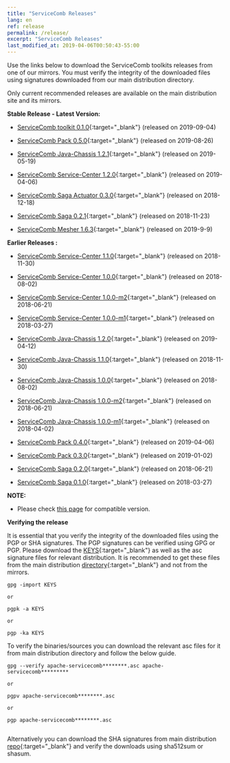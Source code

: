 ```yaml
---
title: "ServiceComb Releases"
lang: en
ref: release
permalink: /release/
excerpt: "ServiceComb Releases"
last_modified_at: 2019-04-06T00:50:43-55:00
---
```


Use the links below to download the ServiceComb toolkits releases from one of our mirrors. You must verify the integrity of the downloaded files using signatures downloaded from our main distribution directory.

Only current recommended releases are available on the main distribution site and its mirrors.


**Stable Release - Latest Version:**

* [ServiceComb toolkit 0.1.0](https://apache.org/dyn/closer.cgi/servicecomb/servicecomb-toolkit/0.1.0/){:target="_blank"} (released on 2019-09-04)

* [ServiceComb Pack 0.5.0](https://apache.org/dyn/closer.cgi/servicecomb/servicecomb-pack/0.5.0/){:target="_blank"} (released on 2019-08-26)

* [ServiceComb Java-Chassis 1.2.1](https://apache.org/dyn/closer.cgi/servicecomb/servicecomb-java-chassis/1.2.1/){:target="_blank"} (released on 2019-05-19)

* [ServiceComb Service-Center 1.2.0](https://apache.org/dyn/closer.cgi/servicecomb/servicecomb-service-center/1.2.0/){:target="_blank"} (released on 2019-04-06)

* [ServiceComb Saga Actuator 0.3.0](https://apache.org/dyn/closer.cgi/servicecomb/servicecomb-saga-actuator/0.3.0/){:target="_blank"} (released on 2018-12-18)

* [ServiceComb Saga 0.2.1](https://apache.org/dyn/closer.cgi/servicecomb/servicecomb-saga/0.2.1/){:target="_blank"} (released on 2018-11-23)

* [ServiceComb Mesher 1.6.3](https://apache.org/dyn/closer.cgi/servicecomb/servicecomb-mesher/1.6.3/){:target="_blank"} (released on 2019-9-9)

**Earlier Releases :**
* [ServiceComb Service-Center 1.1.0](https://apache.org/dyn/closer.cgi/servicecomb/servicecomb-service-center/1.1.0/){:target="_blank"} (released on 2018-11-30)
* [ServiceComb Service-Center 1.0.0](http://archive.apache.org/dist/incubator/servicecomb/incubator-servicecomb-service-center/1.0.0/){:target="_blank"} (released on 2018-08-02)
* [ServiceComb Service-Center 1.0.0-m2](http://archive.apache.org/dist/incubator/servicecomb/incubator-servicecomb-service-center/1.0.0-m2/){:target="_blank"} (released on 2018-06-21)
* [ServiceComb Service-Center 1.0.0-m1](http://archive.apache.org/dist/incubator/servicecomb/incubator-servicecomb-service-center/1.0.0-m1/){:target="_blank"} (released on 2018-03-27)

* [ServiceComb Java-Chassis 1.2.0](https://apache.org/dyn/closer.cgi/servicecomb/servicecomb-java-chassis/1.2.0/){:target="_blank"} (released on 2019-04-12)
* [ServiceComb Java-Chassis 1.1.0](https://apache.org/dyn/closer.cgi/servicecomb/servicecomb-java-chassis/1.1.0/){:target="_blank"} (released on 2018-11-30)
* [ServiceComb Java-Chassis 1.0.0](http://archive.apache.org/dist/incubator/servicecomb/incubator-servicecomb-java-chassis/1.0.0/){:target="_blank"} (released on 2018-08-02)
* [ServiceComb Java-Chassis 1.0.0-m2](http://archive.apache.org/dist/incubator/servicecomb/incubator-servicecomb-java-chassis/1.0.0-m2/){:target="_blank"} (released on 2018-06-21)
* [ServiceComb Java-Chassis 1.0.0-m1](http://archive.apache.org/dist/incubator/servicecomb/incubator-servicecomb-java-chassis/1.0.0-m1/){:target="_blank"} (released on 2018-04-02)

* [ServiceComb Pack 0.4.0](https://apache.org/dyn/closer.cgi/servicecomb/servicecomb-pack/0.4.0/){:target="_blank"} (released on 2019-04-06)
* [ServiceComb Pack 0.3.0](https://apache.org/dyn/closer.cgi/servicecomb/servicecomb-pack/0.3.0/){:target="_blank"} (released on 2019-01-02)
* [ServiceComb Saga 0.2.0](http://archive.apache.org/dist/incubator/servicecomb/incubator-servicecomb-saga/0.2.0/){:target="_blank"} (released on 2018-06-21)
* [ServiceComb Saga 0.1.0](http://archive.apache.org/dist/incubator/servicecomb/incubator-servicecomb-saga/0.1.0/){:target="_blank"} (released on 2018-03-27)


**NOTE:**
  - Please check [this page](/release/compatibleversion) for compatible version.

**Verifying the release**

It is essential that you verify the integrity of the downloaded files using the PGP or SHA signatures.
 The PGP signatures can  be verified using GPG or PGP.
 Please download the [KEYS](https://www.apache.org/dist/servicecomb/KEYS){:target="_blank"} as well as the asc signature files for relevant distribution. It is recommended to get these files from the main distribution [directory](https://www.apache.org/dist/servicecomb/){:target="_blank"} and not from the mirrors.
 ```
 gpg -import KEYS

 or

 pgpk -a KEYS

 or

 pgp -ka KEYS

```

To verify the binaries/sources you can download the relevant asc files for it from main distribution directory and follow the below guide.

```
gpg --verify apache-servicecomb********.asc apache-servicecomb*********

or

pgpv apache-servicecomb********.asc

or

pgp apache-servicecomb********.asc


```

Alternatively you can download the SHA signatures from main distribution [repo](https://www.apache.org/dist/servicecomb/){:target="_blank"} and verify the downloads using sha512sum or shasum.
